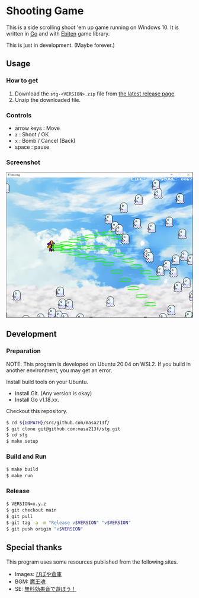 # Shooting Game

This is a side scrolling shoot 'em up game running on Windows 10.
It is written in [Go][] and with [Ebiten][] game library.

This is just in development. (Maybe forever.)

[Ebiten]: https://ebiten.org/
[Go]: https://golang.org/

## Usage

### How to get

1. Download the `stg-<VERSION>.zip` file from [the latest release page](https://github.com/masa213f/stg/releases/latest).
2. Unzip the downloaded file.

### Controls

- arrow keys : Move
- `z` : Shoot / OK
- `x` : Bomb / Cancel (Back)
- space : pause

### Screenshot

![screenshot](./docs/image/screenshot.png "screenshot")

## Development

### Preparation

NOTE: This program is developed on Ubuntu 20.04 on WSL2. If you build in another environment, you may get an error.

Install build tools on your Ubuntu.

- Install Git. (Any version is okay)
- Install Go v1.18.xx.

Checkout this repository.

```bash
$ cd ${GOPATH}/src/github.com/masa213f/
$ git clone git@github.com:masa213f/stg.git
$ cd stg
$ make setup
```

### Build and Run

```bash
$ make build
$ make run
```

### Release

```bash
$ VERSION=x.y.z
$ git checkout main
$ git pull
$ git tag -a -m "Release v$VERSION" "v$VERSION"
$ git push origin "v$VERSION"
```

## Special thanks

This program uses some resources published from the following sites.

- Images: [ぴぽや倉庫](https://pipoya.net/sozai/)
- BGM: [魔王魂](https://maoudamashii.jokersounds.com/)
- SE: [無料効果音で遊ぼう！](https://taira-komori.jpn.org/)

